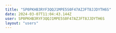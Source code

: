 ```yaml
---
title: "SP0PKHB3RYF3QQJ1MPE5S0F47AZJFT8JJDYTH6S"
date: 2024-03-07T11:04:43.144Z
user: SP0PKHB3RYF3QQJ1MPE5S0F47AZJFT8JJDYTH6S
layout: "users"
---
```

    